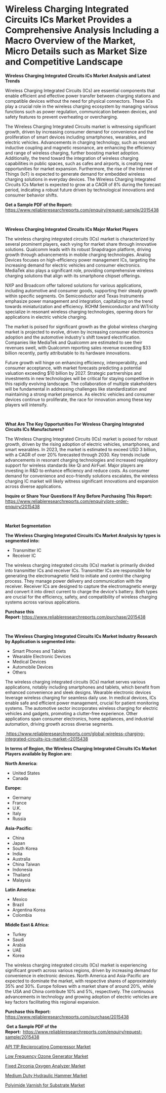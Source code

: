 <p><h1>Wireless Charging Integrated Circuits ICs Market Provides a Comprehensive Analysis Including a Macro Overview of the Market, Micro Details such as Market Size and Competitive Landscape</h1></p><p><strong>Wireless Charging Integrated Circuits ICs Market Analysis and Latest Trends</strong></p>
<p><p>Wireless Charging Integrated Circuits (ICs) are essential components that enable efficient and effective power transfer between charging stations and compatible devices without the need for physical connectors. These ICs play a crucial role in the wireless charging ecosystem by managing various functions such as power regulation, communication between devices, and safety features to prevent overheating or overcharging. </p><p>The Wireless Charging Integrated Circuits market is witnessing significant growth, driven by increasing consumer demand for convenience and the proliferation of smart devices including smartphones, wearables, and electric vehicles. Advancements in charging technology, such as resonant inductive coupling and magnetic resonance, are enhancing the efficiency and range of wireless charging, further boosting market adoption. Additionally, the trend toward the integration of wireless charging capabilities in public spaces, such as cafes and airports, is creating new opportunities for market expansion. Furthermore, the rise of the Internet of Things (IoT) is expected to generate demand for embedded wireless charging solutions in everyday devices. The Wireless Charging Integrated Circuits ICs Market is expected to grow at a CAGR of 8% during the forecast period, indicating a robust future driven by technological innovations and consumer behavior shifts.</p></p>
<p><strong>Get a Sample PDF of the Report:&nbsp;</strong> <a href="https://www.reliableresearchreports.com/enquiry/request-sample/2015438?utm_campaign=3446&utm_medium=2&utm_source=Github&utm_content=ia&utm_term=29032025&utm_id=wireless-charging-integrated-circuits-ics">https://www.reliableresearchreports.com/enquiry/request-sample/2015438</a></p>
<p>&nbsp;</p>
<p><strong>Wireless Charging Integrated Circuits ICs Major Market Players</strong></p>
<p><p>The wireless charging integrated circuits (ICs) market is characterized by several prominent players, each vying for market share through innovative solutions. Qualcomm leads with its robust Snapdragon platform, driving growth through advancements in mobile charging technologies. Analog Devices focuses on high-efficiency power management ICs, targeting the increasing demand for electric vehicles and consumer electronics. MediaTek also plays a significant role, providing comprehensive wireless charging solutions that align with its smartphone chipset offerings.</p><p>NXP and Broadcom offer tailored solutions for various applications, including automotive and consumer goods, supporting their steady growth within specific segments. On Semiconductor and Texas Instruments emphasize power management and integration, capitalizing on the trend towards miniaturization and efficiency. ROHM Semiconductor and WiTricity specialize in resonant wireless charging technologies, opening doors for applications in electric vehicle charging.</p><p>The market is poised for significant growth as the global wireless charging market is projected to evolve, driven by increasing consumer electronics adoption and the automotive industry's shift toward electrification. Companies like MediaTek and Qualcomm are estimated to see their revenues swell, with Qualcomm reporting sales revenue exceeding $33 billion recently, partly attributable to its hardware innovations.</p><p>Future growth will hinge on enhancing efficiency, interoperability, and consumer acceptance, with market forecasts predicting a potential valuation exceeding $10 billion by 2027. Strategic partnerships and investments in new technologies will be critical for staying competitive in this rapidly evolving landscape. The collaboration of multiple stakeholders will be fundamental in addressing challenges like standardization and maintaining a strong market presence. As electric vehicles and consumer devices continue to proliferate, the race for innovation among these key players will intensify.</p></p>
<p>&nbsp;</p>
<p><strong>What Are The Key Opportunities For Wireless Charging Integrated Circuits ICs Manufacturers?</strong></p>
<p><p>The Wireless Charging Integrated Circuits (ICs) market is poised for robust growth, driven by the rising adoption of electric vehicles, smartphones, and smart wearables. In 2023, the market is estimated to exceed USD 3 billion, with a CAGR of over 20% forecasted through 2030. Key trends include advancements in resonant charging technologies and increased regulatory support for wireless standards like Qi and AirFuel. Major players are investing in R&D to enhance efficiency and reduce costs. As consumer demand for convenience and eco-friendly solutions escalates, the wireless charging IC market will likely witness significant innovations and expansion across diverse applications.</p></p>
<p><strong>Inquire or Share Your Questions If Any Before Purchasing This Report:</strong> <a href="https://www.reliableresearchreports.com/enquiry/pre-order-enquiry/2015438?utm_campaign=3446&utm_medium=2&utm_source=Github&utm_content=ia&utm_term=29032025&utm_id=wireless-charging-integrated-circuits-ics">https://www.reliableresearchreports.com/enquiry/pre-order-enquiry/2015438</a></p>
<p>&nbsp;</p>
<p><strong>Market Segmentation</strong></p>
<p><strong>The Wireless Charging Integrated Circuits ICs Market Analysis by types is segmented into:</strong></p>
<p><ul><li>Transmitter IC</li><li>Receiver IC</li></ul></p>
<p><p>The wireless charging integrated circuits (ICs) market is primarily divided into transmitter ICs and receiver ICs. Transmitter ICs are responsible for generating the electromagnetic field to initiate and control the charging process. They manage power delivery and communication with the receiver. Receiver ICs are designed to capture the electromagnetic energy and convert it into direct current to charge the device's battery. Both types are crucial for the efficiency, safety, and compatibility of wireless charging systems across various applications.</p></p>
<p><strong>Purchase this Report:&nbsp;</strong><a href="https://www.reliableresearchreports.com/purchase/2015438?utm_campaign=3446&utm_medium=2&utm_source=Github&utm_content=ia&utm_term=29032025&utm_id=wireless-charging-integrated-circuits-ics">https://www.reliableresearchreports.com/purchase/2015438</a></p>
<p>&nbsp;</p>
<p><strong>The Wireless Charging Integrated Circuits ICs Market Industry Research by Application is segmented into:</strong></p>
<p><ul><li>Smart Phones and Tablets</li><li>Wearable Electronic Devices</li><li>Medical Devices</li><li>Automobile Devices</li><li>Others</li></ul></p>
<p><p>The wireless charging integrated circuits (ICs) market serves various applications, notably including smartphones and tablets, which benefit from enhanced convenience and sleek designs. Wearable electronic devices leverage wireless charging for seamless daily use. In medical devices, ICs enable safe and efficient power management, crucial for patient monitoring systems. The automotive sector incorporates wireless charging for electric vehicles and gadgets, promoting a clutter-free experience. Other applications span consumer electronics, home appliances, and industrial automation, driving growth across diverse segments.</p></p>
<p><a href="https://www.reliableresearchreports.com/global-wireless-charging-integrated-circuits-ics-market-r2015438?utm_campaign=3446&utm_medium=2&utm_source=Github&utm_content=ia&utm_term=29032025&utm_id=wireless-charging-integrated-circuits-ics">&nbsp;https://www.reliableresearchreports.com/global-wireless-charging-integrated-circuits-ics-market-r2015438</a></p>
<p><strong>In terms of Region, the Wireless Charging Integrated Circuits ICs Market Players available by Region are:</strong></p>
<p>
    <p> <strong> North America: </strong>
        <ul>
            <li>United States</li>
            <li>Canada</li>
        </ul>
        </p> 
    <p> <strong> Europe: </strong>
        <ul>
            <li>Germany</li>
            <li>France</li>
            <li>U.K.</li>
            <li>Italy</li>
            <li>Russia</li>
        </ul>
        </p> 
    <p> <strong> Asia-Pacific: </strong>
        <ul>
            <li>China</li>
            <li>Japan</li>
            <li>South Korea</li>
            <li>India</li>
            <li>Australia</li>
            <li>China Taiwan</li>
            <li>Indonesia</li>
            <li>Thailand</li>
            <li>Malaysia</li>
        </ul>
        </p> 
    <p> <strong> Latin America: </strong>
        <ul>
            <li>Mexico</li>
            <li>Brazil</li>
            <li>Argentina Korea</li>
            <li>Colombia</li>
        </ul>
        </p> 
    <p> <strong> Middle East & Africa: </strong>
        <ul>
            <li>Turkey</li>
            <li>Saudi</li>
            <li>Arabia</li>
            <li>UAE</li>
            <li>Korea</li>
        </ul>
    </p>
    </p>
<p><p>The wireless charging integrated circuits (ICs) market is experiencing significant growth across various regions, driven by increasing demand for convenience in electronic devices. North America and Asia-Pacific are expected to dominate the market, with respective shares of approximately 35% and 30%. Europe follows with a market share of around 20%, while the USA and China contribute 10% and 5%, respectively. The continuous advancements in technology and growing adoption of electric vehicles are key factors facilitating this regional expansion.</p></p>
<p><strong>Purchase this Report: </strong><a href="https://www.reliableresearchreports.com/purchase/2015438?utm_campaign=3446&utm_medium=2&utm_source=Github&utm_content=ia&utm_term=29032025&utm_id=wireless-charging-integrated-circuits-ics">https://www.reliableresearchreports.com/purchase/2015438</a></p>
<p>&nbsp;<strong>Get a Sample PDF of the Report:&nbsp;&nbsp;</strong><a href="https://www.reliableresearchreports.com/enquiry/request-sample/2015438?utm_campaign=3446&utm_medium=2&utm_source=Github&utm_content=ia&utm_term=29032025&utm_id=wireless-charging-integrated-circuits-ics">https://www.reliableresearchreports.com/enquiry/request-sample/2015438</a></p>
<p><strong></strong></p>
<p><p><a href="https://www.linkedin.com/pulse/api-11p-reciprocating-compressor-market-opportunities-emerging-wh7ae?utm_campaign=3446&utm_medium=2&utm_source=Github&utm_content=ia&utm_term=29032025&utm_id=wireless-charging-integrated-circuits-ics">API 11P Reciprocating Compressor Market</a></p><p><a href="https://www.linkedin.com/pulse/low-frequency-ozone-generator-market-scopegrowingat-cagr-5oq8c?utm_campaign=3446&utm_medium=2&utm_source=Github&utm_content=ia&utm_term=29032025&utm_id=wireless-charging-integrated-circuits-ics">Low Frequency Ozone Generator Market</a></p><p><a href="https://www.linkedin.com/pulse/swot-analysis-fixed-zirconia-oxygen-analyzer-market-business-ojr8f?utm_campaign=3446&utm_medium=2&utm_source=Github&utm_content=ia&utm_term=29032025&utm_id=wireless-charging-integrated-circuits-ics">Fixed Zirconia Oxygen Analyzer Market</a></p><p><a href="https://www.linkedin.com/pulse/medium-duty-hydraulic-hammer-market-evolution-48-cagr-mm5qe?utm_campaign=3446&utm_medium=2&utm_source=Github&utm_content=ia&utm_term=29032025&utm_id=wireless-charging-integrated-circuits-ics">Medium Duty Hydraulic Hammer Market</a></p><p><a href="https://github.com/popoialraih3/Market-Research-Report-List-1/blob/main/polyimide-varnish-for-substrate-market.md?utm_campaign=3446&utm_medium=2&utm_source=Github&utm_content=ia&utm_term=29032025&utm_id=wireless-charging-integrated-circuits-ics">Polyimide Varnish for Substrate Market</a></p></p>